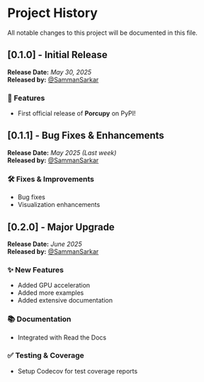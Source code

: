 # Project History

All notable changes to this project will be documented in this file.

## [0.1.0] - Initial Release

**Release Date:** _May 30, 2025_  
**Released by:** [@SammanSarkar](https://github.com/SammanSarkar)

### 🚀 Features
- First official release of **Porcupy** on PyPI!

## [0.1.1] - Bug Fixes & Enhancements

**Release Date:** _May 2025 (Last week)_  
**Released by:** [@SammanSarkar](https://github.com/SammanSarkar)  


### 🛠 Fixes & Improvements
- Bug fixes
- Visualization enhancements

## [0.2.0] - Major Upgrade

**Release Date:** _June 2025_  
**Released by:** [@SammanSarkar](https://github.com/SammanSarkar)

### ✨ New Features
- Added GPU acceleration
- Added more examples
- Added extensive documentation

### 📚 Documentation
- Integrated with Read the Docs

### ✅ Testing & Coverage
- Setup Codecov for test coverage reports

